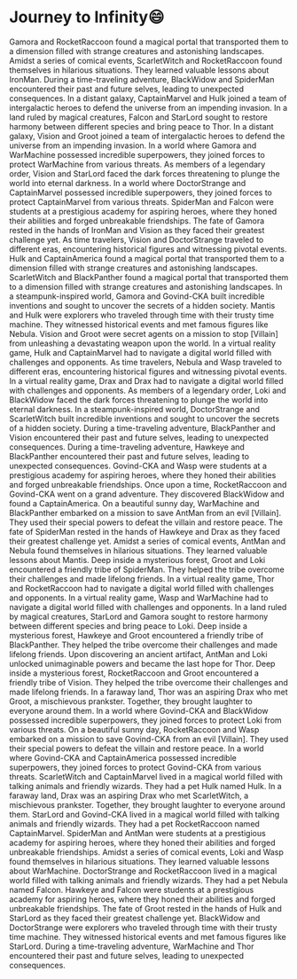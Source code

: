 # Journey to Infinity:smile:

Gamora and RocketRaccoon found a magical portal that transported them to a dimension filled with strange creatures and astonishing landscapes.
Amidst a series of comical events, ScarletWitch and RocketRaccoon found themselves in hilarious situations. They learned valuable lessons about IronMan.
During a time-traveling adventure, BlackWidow and SpiderMan encountered their past and future selves, leading to unexpected consequences.
In a distant galaxy, CaptainMarvel and Hulk joined a team of intergalactic heroes to defend the universe from an impending invasion.
In a land ruled by magical creatures, Falcon and StarLord sought to restore harmony between different species and bring peace to Thor.
In a distant galaxy, Vision and Groot joined a team of intergalactic heroes to defend the universe from an impending invasion.
In a world where Gamora and WarMachine possessed incredible superpowers, they joined forces to protect WarMachine from various threats.
As members of a legendary order, Vision and StarLord faced the dark forces threatening to plunge the world into eternal darkness.
In a world where DoctorStrange and CaptainMarvel possessed incredible superpowers, they joined forces to protect CaptainMarvel from various threats.
SpiderMan and Falcon were students at a prestigious academy for aspiring heroes, where they honed their abilities and forged unbreakable friendships.
The fate of Gamora rested in the hands of IronMan and Vision as they faced their greatest challenge yet.
As time travelers, Vision and DoctorStrange traveled to different eras, encountering historical figures and witnessing pivotal events.
Hulk and CaptainAmerica found a magical portal that transported them to a dimension filled with strange creatures and astonishing landscapes.
ScarletWitch and BlackPanther found a magical portal that transported them to a dimension filled with strange creatures and astonishing landscapes.
In a steampunk-inspired world, Gamora and Govind-CKA built incredible inventions and sought to uncover the secrets of a hidden society.
Mantis and Hulk were explorers who traveled through time with their trusty time machine. They witnessed historical events and met famous figures like Nebula.
Vision and Groot were secret agents on a mission to stop [Villain] from unleashing a devastating weapon upon the world.
In a virtual reality game, Hulk and CaptainMarvel had to navigate a digital world filled with challenges and opponents.
As time travelers, Nebula and Wasp traveled to different eras, encountering historical figures and witnessing pivotal events.
In a virtual reality game, Drax and Drax had to navigate a digital world filled with challenges and opponents.
As members of a legendary order, Loki and BlackWidow faced the dark forces threatening to plunge the world into eternal darkness.
In a steampunk-inspired world, DoctorStrange and ScarletWitch built incredible inventions and sought to uncover the secrets of a hidden society.
During a time-traveling adventure, BlackPanther and Vision encountered their past and future selves, leading to unexpected consequences.
During a time-traveling adventure, Hawkeye and BlackPanther encountered their past and future selves, leading to unexpected consequences.
Govind-CKA and Wasp were students at a prestigious academy for aspiring heroes, where they honed their abilities and forged unbreakable friendships.
Once upon a time, RocketRaccoon and Govind-CKA went on a grand adventure. They discovered BlackWidow and found a CaptainAmerica.
On a beautiful sunny day, WarMachine and BlackPanther embarked on a mission to save AntMan from an evil [Villain]. They used their special powers to defeat the villain and restore peace.
The fate of SpiderMan rested in the hands of Hawkeye and Drax as they faced their greatest challenge yet.
Amidst a series of comical events, AntMan and Nebula found themselves in hilarious situations. They learned valuable lessons about Mantis.
Deep inside a mysterious forest, Groot and Loki encountered a friendly tribe of SpiderMan. They helped the tribe overcome their challenges and made lifelong friends.
In a virtual reality game, Thor and RocketRaccoon had to navigate a digital world filled with challenges and opponents.
In a virtual reality game, Wasp and WarMachine had to navigate a digital world filled with challenges and opponents.
In a land ruled by magical creatures, StarLord and Gamora sought to restore harmony between different species and bring peace to Loki.
Deep inside a mysterious forest, Hawkeye and Groot encountered a friendly tribe of BlackPanther. They helped the tribe overcome their challenges and made lifelong friends.
Upon discovering an ancient artifact, AntMan and Loki unlocked unimaginable powers and became the last hope for Thor.
Deep inside a mysterious forest, RocketRaccoon and Groot encountered a friendly tribe of Vision. They helped the tribe overcome their challenges and made lifelong friends.
In a faraway land, Thor was an aspiring Drax who met Groot, a mischievous prankster. Together, they brought laughter to everyone around them.
In a world where Govind-CKA and BlackWidow possessed incredible superpowers, they joined forces to protect Loki from various threats.
On a beautiful sunny day, RocketRaccoon and Wasp embarked on a mission to save Govind-CKA from an evil [Villain]. They used their special powers to defeat the villain and restore peace.
In a world where Govind-CKA and CaptainAmerica possessed incredible superpowers, they joined forces to protect Govind-CKA from various threats.
ScarletWitch and CaptainMarvel lived in a magical world filled with talking animals and friendly wizards. They had a pet Hulk named Hulk.
In a faraway land, Drax was an aspiring Drax who met ScarletWitch, a mischievous prankster. Together, they brought laughter to everyone around them.
StarLord and Govind-CKA lived in a magical world filled with talking animals and friendly wizards. They had a pet RocketRaccoon named CaptainMarvel.
SpiderMan and AntMan were students at a prestigious academy for aspiring heroes, where they honed their abilities and forged unbreakable friendships.
Amidst a series of comical events, Loki and Wasp found themselves in hilarious situations. They learned valuable lessons about WarMachine.
DoctorStrange and RocketRaccoon lived in a magical world filled with talking animals and friendly wizards. They had a pet Nebula named Falcon.
Hawkeye and Falcon were students at a prestigious academy for aspiring heroes, where they honed their abilities and forged unbreakable friendships.
The fate of Groot rested in the hands of Hulk and StarLord as they faced their greatest challenge yet.
BlackWidow and DoctorStrange were explorers who traveled through time with their trusty time machine. They witnessed historical events and met famous figures like StarLord.
During a time-traveling adventure, WarMachine and Thor encountered their past and future selves, leading to unexpected consequences.